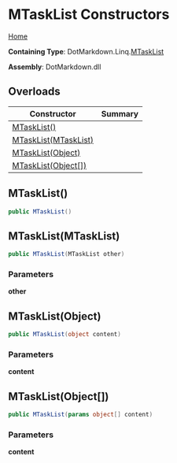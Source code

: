 <a name="_top"></a>

# MTaskList Constructors

[Home](../../../../README.md#_top)

**Containing Type**: DotMarkdown\.Linq\.[MTaskList](../README.md#_top)

**Assembly**: DotMarkdown\.dll

## Overloads

| Constructor | Summary |
| ----------- | ------- |
| [MTaskList()](#DotMarkdown_Linq_MTaskList__ctor) | |
| [MTaskList(MTaskList)](#DotMarkdown_Linq_MTaskList__ctor_DotMarkdown_Linq_MTaskList_) | |
| [MTaskList(Object)](#DotMarkdown_Linq_MTaskList__ctor_System_Object_) | |
| [MTaskList(Object\[\])](#DotMarkdown_Linq_MTaskList__ctor_System_Object___) | |

## MTaskList\(\) <a name="DotMarkdown_Linq_MTaskList__ctor"></a>

```csharp
public MTaskList()
```

## MTaskList\(MTaskList\) <a name="DotMarkdown_Linq_MTaskList__ctor_DotMarkdown_Linq_MTaskList_"></a>

```csharp
public MTaskList(MTaskList other)
```

### Parameters

**other**

## MTaskList\(Object\) <a name="DotMarkdown_Linq_MTaskList__ctor_System_Object_"></a>

```csharp
public MTaskList(object content)
```

### Parameters

**content**

## MTaskList\(Object\[\]\) <a name="DotMarkdown_Linq_MTaskList__ctor_System_Object___"></a>

```csharp
public MTaskList(params object[] content)
```

### Parameters

**content**
